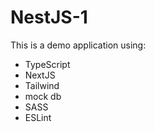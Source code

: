 # NestJS-1
This is a demo application using:
- TypeScript
- NextJS
- Tailwind
- mock db
- SASS
- ESLint